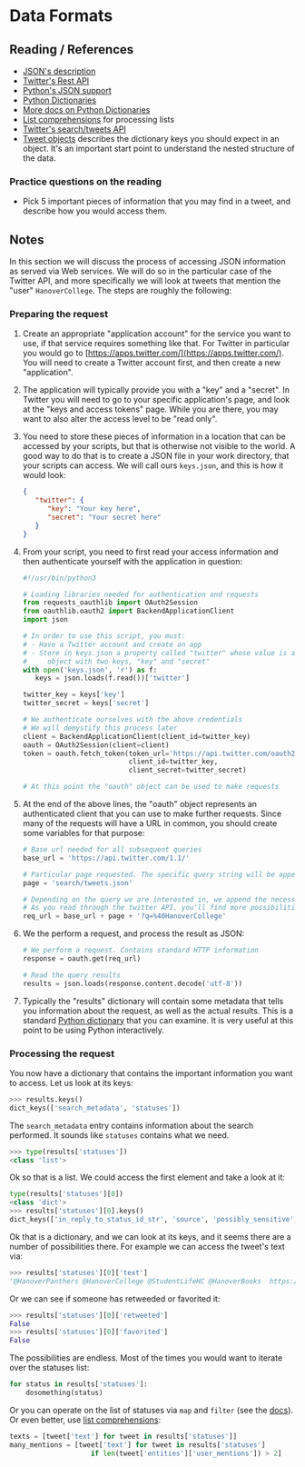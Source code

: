 # Data Formats

## Reading / References

- [JSON's description](http://json.org/)
- [Twitter's Rest API](https://dev.twitter.com/rest/public)
- [Python's JSON support](https://docs.python.org/3/library/json.html)
- [Python Dictionaries](https://docs.python.org/3/tutorial/datastructures.html#dictionaries)
- [More docs on Python Dictionaries](https://docs.python.org/3/library/stdtypes.html#typesmapping)
- [List comprehensions](https://docs.python.org/2/tutorial/datastructures.html#tut-listcomps) for processing lists
- [Twitter's search/tweets API](https://dev.twitter.com/rest/reference/get/search/tweets)
- [Tweet objects](https://dev.twitter.com/overview/api/tweets) describes the dictionary keys you should expect in an object. It's an important start point to understand the nested structure of the data.

### Practice questions on the reading

- Pick 5 important pieces of information that you may find in a tweet, and describe how you would access them.

## Notes

In this section we will discuss the process of accessing JSON information as served via Web services. We will do so in the particular case of the Twitter API, and more specifically we will look at tweets that mention the "user" `HanoverCollege`. The steps are roughly the following:

### Preparing the request

1. Create an appropriate "application account" for the service you want to use, if that service requires something like that. For Twitter in particular you would go to [https://apps.twitter.com/](https://apps.twitter.com/). You will need to create a Twitter account first, and then create a new "application".
2. The application will typically provide you with a "key" and a "secret". In Twitter you will need to go to your specific application's page, and look at the "keys and access tokens" page. While you are there, you may want to also alter the access level to be "read only".
3. You need to store these pieces of information in a location that can be accessed by your scripts, but that is otherwise not visible to the world. A good way to do that is to create a JSON file in your work directory, that your scripts can access. We will call ours `keys.json`, and this is how it would look:

    ```json
    {
       "twitter": {
          "key": "Your key here",
          "secret": "Your secret here"
       }
    }
    ```
4. From your script, you need to first read your access information and then authenticate yourself with the application in question:

    ```python
    #!/usr/bin/python3

    # Loading libraries needed for authentication and requests
    from requests_oauthlib import OAuth2Session
    from oauthlib.oauth2 import BackendApplicationClient
    import json

    # In order to use this script, you must:
    # - Have a Twitter account and create an app
    # - Store in keys.json a property called "twitter" whose value is an
    #     object with two keys, "key" and "secret"
    with open('keys.json', 'r') as f:
       keys = json.loads(f.read())['twitter']

    twitter_key = keys['key']
    twitter_secret = keys['secret']

    # We authenticate ourselves with the above credentials
    # We will demystify this process later
    client = BackendApplicationClient(client_id=twitter_key)
    oauth = OAuth2Session(client=client)
    token = oauth.fetch_token(token_url='https://api.twitter.com/oauth2/token',
                              client_id=twitter_key,
                              client_secret=twitter_secret)

    # At this point the "oauth" object can be used to make requests
    ```
5. At the end of the above lines, the "oauth" object represents an authenticated client that you can use to make further requests. Since many of the requests will have a URL in common, you should create some variables for that purpose:

    ```python
    # Base url needed for all subsequent queries
    base_url = 'https://api.twitter.com/1.1/'

    # Particular page requested. The specific query string will be appended to that.
    page = 'search/tweets.json'

    # Depending on the query we are interested in, we append the necessary string
    # As you read through the twitter API, you'll find more possibilities
    req_url = base_url + page + '?q=%40HanoverCollege'
    ```
6. We the perform a request, and process the result as JSON:

    ```python
    # We perform a request. Contains standard HTTP information
    response = oauth.get(req_url)

    # Read the query results
    results = json.loads(response.content.decode('utf-8'))
    ```
7. Typically the "results" dictionary will contain some metadata that tells you information about the request, as well as the actual results. This is a standard [Python dictionary](https://docs.python.org/3/tutorial/datastructures.html#dictionaries) that you can examine. It is very useful at this point to be using Python interactively.

### Processing the request

You now have a dictionary that contains the important information you want to access. Let us look at its keys:

```python
>>> results.keys()
dict_keys(['search_metadata', 'statuses'])
```

The `search_metadata` entry contains information about the search performed. It sounds like `statuses` contains what we need.

```python
>>> type(results['statuses'])
<class 'list'>
```

Ok so that is a list. We could access the first element and take a look at it:

```python
type(results['statuses'][0])
<class 'dict'>
>>> results['statuses'][0].keys()
dict_keys(['in_reply_to_status_id_str', 'source', 'possibly_sensitive', 'user', 'metadata', 'retweet_count', 'text', 'favorited', 'geo', 'retweeted', 'favorite_count', 'place', 'quoted_status_id', 'quoted_status_id_str', 'id', 'entities', 'id_str', 'in_reply_to_user_id', 'in_reply_to_user_id_str', 'in_reply_to_screen_name', 'coordinates', 'is_quote_status', 'truncated', 'contributors', 'lang', 'created_at', 'in_reply_to_status_id', 'quoted_status'])
```

Ok that is a dictionary, and we can look at its keys, and it seems there are a number of possibilities there. For example we can access the tweet's text via:

```python
>>> results['statuses'][0]['text']
'@HanoverPanthers @HanoverCollege @StudentLifeHC @HanoverBooks  https://t.co/HguFqFRONz'
```

Or we can see if someone has retweeded or favorited it:

```python
>>> results['statuses'][0]['retweeted']
False
>>> results['statuses'][0]['favorited']
False
```

The possibilities are endless. Most of the times you would want to iterate over the statuses list:

```python
for status in results['statuses']:
    dosomething(status)
```

Or you can operate on the list of statuses via `map` and `filter` (see the [docs](https://docs.python.org/2/library/functions.html)). Or even better, use [list comprehensions](https://docs.python.org/2/tutorial/datastructures.html#tut-listcomps):

```python
texts = [tweet['text'] for tweet in results['statuses']]
many_mentions = [tweet['text'] for tweet in results['statuses']
                    if len(tweet['entities']['user_mentions']) > 2]
```
